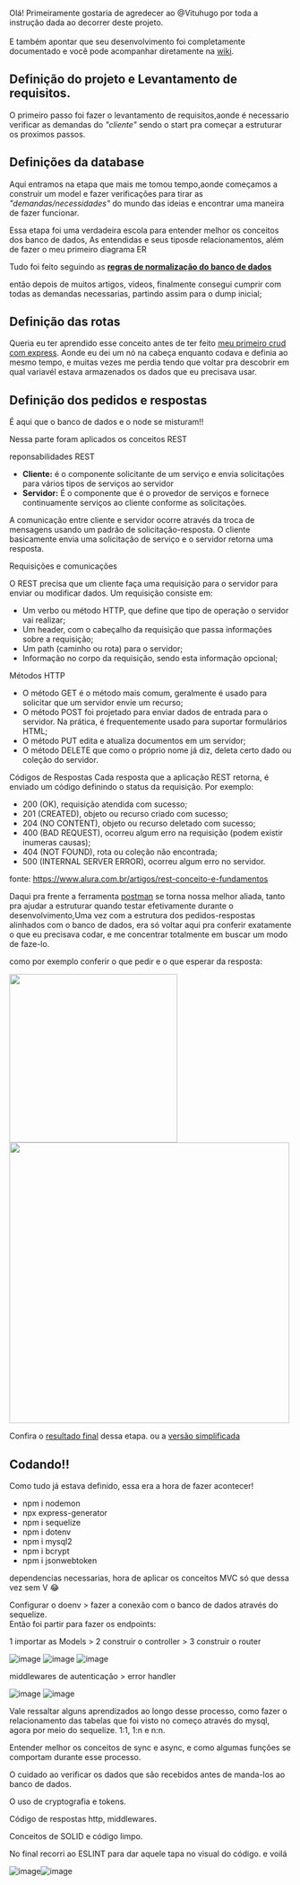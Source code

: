 Olá! Primeiramente gostaria de agredecer ao @Vituhugo por toda a instrução dada ao decorrer deste projeto. <br>
<br>
E também apontar que seu desenvolvimento foi completamente documentado e você pode acompanhar diretamente na  <a href="https://github.com/vituhugo/pizzeria/wiki">wiki</a>.


 ## Definição do projeto e Levantamento de requisitos.
 
O primeiro passo foi fazer o levantamento de requisitos,aonde é necessario verificar as demandas do *"cliente"* sendo o start pra começar a estruturar os proximos passos.

## Definições da database

Aqui entramos na etapa que mais me tomou tempo,aonde começamos a construir um model e fazer verificações para tirar as *"demandas/necessidades"* do mundo das ideias e encontrar uma maneira de fazer funcionar.

Essa etapa foi uma verdadeira escola para entender melhor os conceitos dos banco de dados, As entendidas e seus tiposde relacionamentos, além de fazer o meu primeiro diagrama ER

Tudo foi feito seguindo as [**regras de normalização do banco de dados**](https://github.com/vituhugo/pizzeria/wiki/Database-definition#the-concepts)

então depois de muitos artigos, videos, finalmente consegui cumprir com todas as demandas necessarias, partindo assim para o dump inicial;


## Definição das rotas

Queria eu ter aprendido esse conceito antes de ter feito [meu primeiro crud com express](). Aonde eu dei um nó na cabeça enquanto codava e definia ao mesmo tempo, e muitas vezes me perdia tendo que voltar pra descobrir em qual variavél estava armazenados os dados que eu precisava usar.


## Definição dos pedidos e respostas

É aqui que o banco de dados e o node se misturam!!

Nessa parte foram aplicados os conceitos REST

reponsabilidades REST
* **Cliente:** é o componente solicitante de um serviço e envia solicitações para vários tipos de serviços ao servidor
* **Servidor:** É o componente que é o provedor de serviços e fornece continuamente serviços ao cliente conforme as solicitações.

A comunicação entre cliente e servidor ocorre através da troca de mensagens usando um padrão de solicitação-resposta. O cliente basicamente envia uma solicitação de serviço e o servidor retorna uma resposta.


Requisições e comunicações

O REST precisa que um cliente faça uma requisição para o servidor para enviar ou modificar dados. Um requisição consiste em:

* Um verbo ou método HTTP, que define que tipo de operação o servidor vai realizar;
* Um header, com o cabeçalho da requisição que passa informações sobre a requisição;
* Um path (caminho ou rota) para o servidor;
* Informação no corpo da requisição, sendo esta informação opcional;

Métodos HTTP

* O método GET é o método mais comum, geralmente é usado para solicitar que um servidor envie um recurso;
* O método POST foi projetado para enviar dados de entrada para o servidor. Na prática, é frequentemente usado para suportar formulários HTML;
* O método PUT edita e atualiza documentos em um servidor;
* O método DELETE que como o próprio nome já diz, deleta certo dado ou coleção do servidor.

Códigos de Respostas
Cada resposta que a aplicação REST retorna, é enviado um código definindo o status da requisição. Por exemplo:

* 200 (OK), requisição atendida com sucesso;
* 201 (CREATED), objeto ou recurso criado com sucesso;
* 204 (NO CONTENT), objeto ou recurso deletado com sucesso;
* 400 (BAD REQUEST), ocorreu algum erro na requisição (podem existir inumeras causas);
* 404 (NOT FOUND), rota ou coleção não encontrada;
* 500 (INTERNAL SERVER ERROR), ocorreu algum erro no servidor.

fonte: <https://www.alura.com.br/artigos/rest-conceito-e-fundamentos>


Daqui pra frente a ferramenta [postman](https://www.postman.com/) se torna nossa melhor aliada, tanto pra ajudar a estruturar quando testar efetivamente durante o desenvolvimento,Uma vez com a estrutura dos pedidos-respostas alinhados com o banco de dados, era só voltar aqui pra conferir exatamente o que eu precisava codar, e me concentrar totalmente em buscar um modo de faze-lo.

como por exemplo conferir o que pedir e o que esperar da resposta:

<img width="300px" height="300px" src="https://user-images.githubusercontent.com/108551838/185509300-ae1d2e22-226c-4382-8902-e02647a34b54.png" alt=""> <img width="500px" src="https://user-images.githubusercontent.com/108551838/185508264-bb25d177-e82e-45a1-afbd-ea3cc8b9c635.png" alt="">

Confira o [resultado final](https://documenter.getpostman.com/view/2650664/VUjQm4Zw) dessa etapa.  ou a [versão simplificada](https://github.com/lumier189/pizzeria/wiki/Routes-definitions)

## Codando!!


Como tudo já estava definido, essa era a hora de fazer acontecer!

* npm i nodemon
* npx express-generator
* npm i sequelize
* npm i dotenv
* npm i mysql2
* npm i bcrypt
* npm i jsonwebtoken

dependencias necessarias, hora de aplicar os conceitos MVC só que dessa vez sem V 😂


Configurar o doenv > fazer a conexão com o banco de dados através do sequelize.<br>
Então foi partir para fazer os endpoints:

1 importar as Models > 2 construir o controller > 3 construir o router 

 ![image](https://user-images.githubusercontent.com/108551838/185510838-ece74510-4e3e-4f8d-8741-02ea289d9716.png)
 ![image](https://user-images.githubusercontent.com/108551838/185513422-eda7633c-9947-44bb-8eb1-5bab7ab40722.png)
 ![image](https://user-images.githubusercontent.com/108551838/185513462-173f7cca-8f7f-4fc8-9535-65a38dafd539.png)


 
 
 middlewares de autenticação > error handler
 
 
![image](https://user-images.githubusercontent.com/108551838/185513242-20d88ed7-f8c5-4adf-bb33-6671bd070a7c.png)
![image](https://user-images.githubusercontent.com/108551838/185513263-5b342045-493f-4f7f-ba19-3254c14490ee.png)



Vale ressaltar alguns aprendizados ao longo desse processo, como fazer o relacionamento das tabelas que foi visto no começo através do mysql, agora por meio do sequelize. 1:1, 1:n e n:n.

Entender melhor os conceitos de sync e async, e como algumas funções se comportam durante esse processo.

O cuidado ao verificar os dados que são recebidos antes de manda-los ao banco de dados.

O uso de cryptografia e tokens.

Código de respostas http, middlewares.

Conceitos de SOLID e código limpo.



No final recorri ao ESLINT para dar aquele tapa no visual do código. e voilá 

![image](https://user-images.githubusercontent.com/108551838/185512195-e0ff7d80-adc9-4585-b4b2-beabe61059b4.png)![image](https://user-images.githubusercontent.com/108551838/185513609-7b5a1d80-12e8-4cff-8ca8-5502555ba93f.png)









